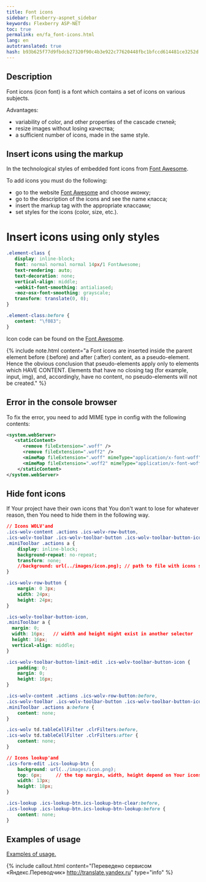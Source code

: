 ```yaml
--- 
title: Font icons 
sidebar: flexberry-aspnet_sidebar 
keywords: Flexberry ASP-NET 
toc: true 
permalink: en/fa_font-icons.html 
lang: en 
autotranslated: true 
hash: b93b625f77d9fbdcb27320f90c4b3e922c77620448fbc1bfccd614481ce3252d 
--- 
```


## Description 

Font icons (icon font) is a font which contains a set of icons on various subjects. 

Advantages: 

* variability of color, and other properties of the cascade стилей; 
* resize images without losing качества; 
* a sufficient number of icons, made in the same style. 

## Insert icons using the markup 

In the technological styles of embedded font icons from [Font Awesome](http://fortawesome.github.io/Font-Awesome/icons/). 

To add icons you must do the following: 

* go to the website [Font Awesome](http://fortawesome.github.io/Font-Awesome/icons/) and choose иконку; 
* go to the description of the icons and see the name класса; 
* insert the markup tag with the appropriate классами; 
* set styles for the icons (color, size, etc.). 

# Insert icons using only styles 

```css
.element-class {
   display: inline-block;
   font: normal normal normal 14px/1 FontAwesome;
   text-rendering: auto;
   text-decoration: none;
   vertical-align: middle;
   -webkit-font-smoothing: antialiased;
   -moz-osx-font-smoothing: grayscale;
   transform: translate(0, 0);
}

.element-class:before {
   content: "\f083";
}
``` 

Icon code can be found on the [Font Awesome](http://fortawesome.github.io/Font-Awesome/icons/). 

{% include note.html content="a Font icons are inserted inside the parent element before (:before) and after (:after) content, as a pseudo-element. Hence the obvious conclusion that pseudo-elements apply only to elements which HAVE CONTENT. Elements that have no closing tag (for example, input, img), and, accordingly, have no content, no pseudo-elements will not be created." %} 

## Error in the console browser 

To fix the error, you need to add MIME type in config with the following contents: 

```xml
<system.webServer>    
   <staticContent>
      <remove fileExtension=".woff" />
      <remove fileExtension=".woff2" />
      <mimeMap fileExtension=".woff" mimeType="application/x-font-woff" />
      <mimeMap fileExtension=".woff2" mimeType="application/x-font-woff2" />
    </staticContent>
</system.webServer>
``` 

## Hide font icons 

If Your project have their own icons that You don't want to lose for whatever reason, then You need to hide them in the following way. 

```css
// Icons WOLV'and 
.ics-wolv-content .actions .ics-wolv-row-button,
.ics-wolv-toolbar .ics-wolv-toolbar-button .ics-wolv-toolbar-button-icon,
.miniToolbar .actions a {
    display: inline-block;
    background-repeat: no-repeat;
    transform: none;
    //background: url(../images/icon.png); // path to file with icons should be specified in Your selectors 
}

.ics-wolv-row-button {
    margin: 0 3px;
    width: 24px;
    height: 24px;
}

.ics-wolv-toolbar-button-icon,
.miniToolbar a {
  margin: 0;
  width: 16px;   // width and height might exist in another selector 
  height: 16px;
  vertical-align: middle;
}

.ics-wolv-toolbar-button-limit-edit .ics-wolv-toolbar-button-icon {
    padding: 0;
    margin: 0;
    height: 16px;
}

.ics-wolv-content .actions .ics-wolv-row-button:before,
.ics-wolv-toolbar .ics-wolv-toolbar-button .ics-wolv-toolbar-button-icon:before,
.miniToolbar .actions a:before {
    content: none;
}

.ics-wolv td.tableCellFilter .clrFilters:before,
.ics-wolv td.tableCellFilter .clrFilters:after {
    content: none;
}

// Icons lookup'and 
.ics-form-edit .ics-lookup-btn {
    background: url(../images/icon.png);
    top: 6px;     // the top margin, width, height depend on Your icons 
    width: 13px;
    height: 18px;
}

.ics-lookup .ics-lookup-btn.ics-lookup-btn-clear:before, 
.ics-lookup .ics-lookup-btn.ics-lookup-btn-lookup:before {
    content: none;
}
``` 

## Examples of usage 

[Examples of usage.](http://fortawesome.github.io/Font-Awesome/examples/)


{% include callout.html content="Переведено сервисом «Яндекс.Переводчик» <http://translate.yandex.ru>" type="info" %}